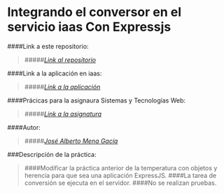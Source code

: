 # Integrando el conversor en el servicio iaas Con Expressjs


####Link a este repositorio:
>#####[_Link al repositorio_](https://github.com/alu0100768893/ConversorDeTemperatura/tree/expressjs)

####Link a la aplicación en iaas:
>#####[_Link a la aplicación_](http://10.6.128.77:8080/)

####Prácicas para la asignaura Sistemas y Tecnologías Web:
>#####[_Link a la asignatura_](http://eguia.ull.es/etsii/query.php?codigo=139264512)

####Autor:
>#####[_José Alberto Mena Gacía_](http://alu0100768893.github.io)

###Descripción de la práctica:

>####Modificar la práctica anterior de la temperatura con objetos y herencia para que sea una aplicación ExpressJS.
>####La tarea de conversión se ejecuta en el servidor.
>####No se realizan pruebas.
